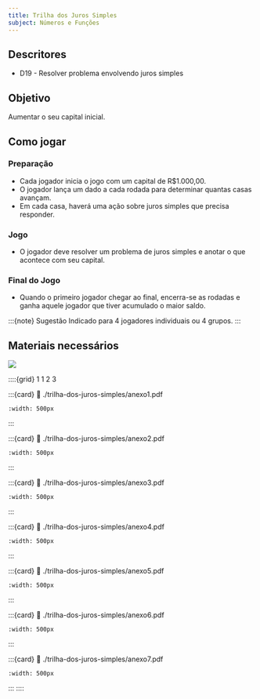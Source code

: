```yaml
---
title: Trilha dos Juros Simples
subject: Números e Funções
---
```


## Descritores

* D19 - Resolver problema envolvendo juros simples

## Objetivo

Aumentar o seu capital inicial.

## Como jogar

### Preparação

* Cada jogador inicia o jogo com um capital de R$1.000,00.
* O jogador lança um dado a cada rodada para determinar quantas casas avançam.
* Em cada casa, haverá uma ação sobre juros simples que precisa responder.

### Jogo

* O jogador deve resolver um problema de juros simples e anotar o que acontece com seu capital.

### Final do Jogo

* Quando o primeiro jogador chegar ao final, encerra-se as rodadas e ganha aquele jogador que tiver acumulado o maior saldo.

:::{note} Sugestão
Indicado para 4 jogadores individuais ou 4 grupos.
:::

## Materiais necessários

[![](https://badgen.net/badge/Download/ZIP)](./trilha-dos-juros-simples/tudo.zip)

::::{grid} 1 1 2 3

:::{card}
:link: ./trilha-dos-juros-simples/anexo1.pdf
```{image} ./trilha-dos-juros-simples/anexo1.png
:width: 500px
```
:::

:::{card}
:link: ./trilha-dos-juros-simples/anexo2.pdf
```{image} ./trilha-dos-juros-simples/anexo2.png
:width: 500px
```
:::

:::{card}
:link: ./trilha-dos-juros-simples/anexo3.pdf
```{image} ./trilha-dos-juros-simples/anexo3.png
:width: 500px
```
:::

:::{card}
:link: ./trilha-dos-juros-simples/anexo4.pdf
```{image} ./trilha-dos-juros-simples/anexo4.png
:width: 500px
```
:::

:::{card}
:link: ./trilha-dos-juros-simples/anexo5.pdf
```{image} ./trilha-dos-juros-simples/anexo5.png
:width: 500px
```
:::

:::{card}
:link: ./trilha-dos-juros-simples/anexo6.pdf
```{image} ./trilha-dos-juros-simples/anexo6.png
:width: 500px
```
:::

:::{card}
:link: ./trilha-dos-juros-simples/anexo7.pdf
```{image} ./trilha-dos-juros-simples/anexo7.png
:width: 500px
```
:::
::::